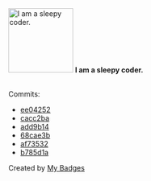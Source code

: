 <img src="https://my-badges.github.io/my-badges/sleepy-coder.png" alt="I am a sleepy coder." title="I am a sleepy coder." width="128">
<strong>I am a sleepy coder.</strong>
<br><br>

Commits:

- <a href="https://github.com/yeskunall/www/commit/ee042522bdc8b4ef3fe95dcbfde6ac439de6c229">ee04252</a>
- <a href="https://github.com/yeskunall/www/commit/cacc2bacb282fe1ac83bb7fa056f3c412987f5fa">cacc2ba</a>
- <a href="https://github.com/yeskunall/www/commit/add9b14bbac6a344b1dfe9f3b990da09310a7fd5">add9b14</a>
- <a href="https://github.com/yeskunall/www/commit/68cae3b885d993a54d8b1c207b67f8131278d477">68cae3b</a>
- <a href="https://github.com/yeskunall/www/commit/af73532040e3f1d0000713e780ddcdf437fea047">af73532</a>
- <a href="https://github.com/yeskunall/www/commit/b785d1aa53d97e115c29e8e117c47557887ac30f">b785d1a</a>


Created by <a href="https://github.com/my-badges/my-badges">My Badges</a>
